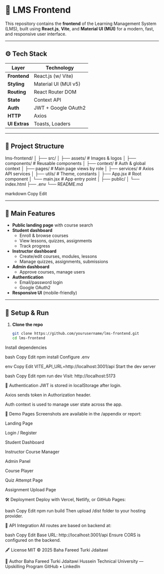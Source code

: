 # 🎨 LMS Frontend

This repository contains the **frontend** of the Learning Management System (LMS), built using **React.js**, **Vite**, and **Material UI (MUI)** for a modern, fast, and responsive user interface.

---

## ⚙️ Tech Stack
| Layer        | Technology          |
|--------------|---------------------|
| **Frontend** | React.js (w/ Vite)  |
| **Styling**  | Material UI (MUI v5)|
| **Routing**  | React Router DOM    |
| **State**    | Context API         |
| **Auth**     | JWT + Google OAuth2 |
| **HTTP**     | Axios               |
| **UI Extras**| Toasts, Loaders     |

---

## 📁 Project Structure
lms-frontend/
│
├── src/
│ ├── assets/ # Images & logos
│ ├── components/ # Reusable components
│ ├── context/ # Auth & global context
│ ├── pages/ # Main page views by role
│ ├── services/ # Axios API services
│ ├── utils/ # Theme, constants
│ ├── App.jsx # Root component
│ └── main.jsx # App entry point
│
├── public/
│ └── index.html
├── .env
└── README.md

markdown
Copy
Edit

---

## 🎯 Main Features
- **Public landing page** with course search
- **Student dashboard**
  - Enroll & browse courses
  - View lessons, quizzes, assignments
  - Track progress
- **Instructor dashboard**
  - Create/edit courses, modules, lessons
  - Manage quizzes, assignments, submissions
- **Admin dashboard**
  - Approve courses, manage users
- **Authentication**
  - Email/password login
  - Google OAuth2
- **Responsive UI** (mobile-friendly)

---

## 🚀 Setup & Run

1. **Clone the repo**
   ```bash
   git clone https://github.com/yourusername/lms-frontend.git
   cd lms-frontend
Install dependencies

bash
Copy
Edit
npm install
Configure .env

env
Copy
Edit
VITE_API_URL=http://localhost:3001/api
Start the dev server

bash
Copy
Edit
npm run dev
Visit: http://localhost:5173

🔐 Authentication
JWT is stored in localStorage after login.

Axios sends token in Authorization header.

Auth context is used to manage user state across the app.

📸 Demo Pages
Screenshots are available in the /appendix or report:

Landing Page

Login / Register

Student Dashboard

Instructor Course Manager

Admin Panel

Course Player

Quiz Attempt Page

Assignment Upload Page

🛠️ Deployment
Deploy with Vercel, Netlify, or GitHub Pages:

bash
Copy
Edit
npm run build
Then upload /dist folder to your hosting provider.

📡 API Integration
All routes are based on backend at:

bash
Copy
Edit
Base URL: http://localhost:3001/api
Ensure CORS is configured on the backend.

🖋️ License
MIT © 2025 Baha Fareed Turki Jdaitawi

👤 Author
Baha Fareed Turki Jdaitawi
Hussein Technical University — Upskilling Program
GitHub • LinkedIn
